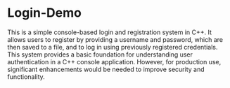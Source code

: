 # Login-Demo
This is a simple console-based login and registration system in C++. It allows users to register by providing a username and password, which are then saved to a file, and to log in using previously registered credentials.
This system provides a basic foundation for understanding user authentication in a C++ console application. However, for production use, significant enhancements would be needed to improve security and functionality.
